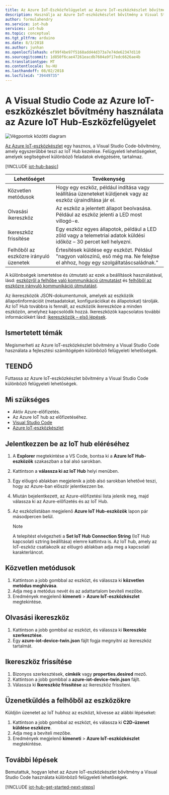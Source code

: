 ```yaml
---
title: Az Azure IoT-Eszközfelügyelet az Azure IoT-eszközkészlet bővítmény a Visual Studio Code |} A Microsoft Docs
description: Használja az Azure IoT-eszközkészlet bővítmény a Visual Studio Code az Azure IoT Hub eszközfelügyeleti közvetlen módszerek és lehetőségek az Ikereszköz kívánt tulajdonságait.
author: formulahendry
ms.service: iot-hub
services: iot-hub
ms.topic: conceptual
ms.tgt_pltfrm: arduino
ms.date: 8/3/2018
ms.author: junhan
ms.openlocfilehash: ef99f4be97f5168add44d373a7e74de62347d110
ms.sourcegitcommit: 1d850f6cae47261eacdb7604a9f17edc6626ae4b
ms.translationtype: MT
ms.contentlocale: hu-HU
ms.lasthandoff: 08/02/2018
ms.locfileid: "39449735"
---
```

# <a name="use-azure-iot-toolkit-extension-for-visual-studio-code-for-azure-iot-hub-device-management"></a>A Visual Studio Code az Azure IoT-eszközkészlet bővítmény használata az Azure IoT Hub-Eszközfelügyelet

![Végpontok közötti diagram](media/iot-hub-get-started-e2e-diagram/2.png)

[Az Azure IoT-eszközkészlet](https://marketplace.visualstudio.com/items?itemName=vsciot-vscode.azure-iot-toolkit) egy hasznos, a Visual Studio Code-bővítmény, amely egyszerűbbé teszi az IoT Hub kezelése. Felügyeleti lehetőségeket, amelyek segítségével különböző feladatok elvégzésére, tartalmaz.

[!INCLUDE [iot-hub-basic](../../includes/iot-hub-basic-whole.md)]

| Lehetőséget          | Tevékenység                                                                                                                            |
|----------------------------|---------------------------------------------------------------------------------------------------------------------------------|
| Közvetlen metódusok             | Hogy egy eszköz, például indítása vagy leállítása üzeneteket küldjenek vagy az eszköz újraindítása jár el.                                        |
| Olvasási ikereszköz           | Az eszköz a jelentett állapot beolvasása. Például az eszköz jelenti a LED most villogó-e.                                    |
| Ikereszköz frissítése         | Egy eszköz egyes állapotok, például a LED zöld vagy a telemetriai adatok küldési időköz – 30 percet kell helyezni.         |
| Felhőből az eszközre irányuló üzenetek   | Értesítések küldése egy eszközt. Például "nagyon valószínű, eső még ma. Ne felejtse el ahhoz, hogy egy szolgáltatáscsaládnak."              |

A különbségek ismertetése és útmutató az ezek a beállítások használatával, lásd: [eszközről a felhőbe való kommunikáció útmutatást](iot-hub-devguide-d2c-guidance.md) és [felhőből az eszközre irányuló kommunikáció útmutatást](iot-hub-devguide-c2d-guidance.md).

Az ikereszközök JSON-dokumentumok, amelyek az eszközök állapotinformációit (metaadatokat, konfigurációkat és állapotokat) tárolják. Az IoT Hub továbbra is fennáll, az eszközök ikereszköze a minden eszközön, amelyhez kapcsolódik hozzá. Ikereszközök kapcsolatos további információkért lásd: [ikereszközök – első lépések](iot-hub-node-node-twin-getstarted.md).

## <a name="what-you-learn"></a>Ismertetett témák

Megismerheti az Azure IoT-eszközkészlet bővítmény a Visual Studio Code használata a fejlesztési számítógépén különböző felügyeleti lehetőségek.

## <a name="what-you-do"></a>TEENDŐ

Futtassa az Azure IoT-eszközkészlet bővítmény a Visual Studio Code különböző felügyeleti lehetőségek.

## <a name="what-you-need"></a>Mi szükséges

- Aktív Azure-előfizetés.
- Az Azure IoT hub az előfizetéséhez.
- [Visual Studio Code](https://code.visualstudio.com/)
- [Azure IoT-eszközkészlet](https://marketplace.visualstudio.com/items?itemName=vsciot-vscode.azure-iot-toolkit)

## <a name="sign-in-to-access-your-iot-hub"></a>Jelentkezzen be az IoT hub eléréséhez

1. A **Explorer** megtekintése a VS Code, bontsa ki a **Azure IoT Hub-eszközök** szakaszban a bal alsó sarokban.
1. Kattintson a **válassza ki az IoT Hub** helyi menüben.
1. Egy előugró ablakban megjelenik a jobb alsó sarokban lehetővé teszi, hogy az Azure-ban először jelentkezzen be.
1. Miután bejelentkezett, az Azure-előfizetési lista jelenik meg, majd válassza ki az Azure-előfizetés és az IoT Hub.
1. Az eszközlistában megjelenő **Azure IoT Hub-eszközök** lapon pár másodpercen belül.

   > [!Note]
   > A telepítést elvégezheti a **Set IoT Hub Connection String** (IoT Hub kapcsolati sztring beállítása) elemre kattintva is. Az IoT hub, amely az IoT-eszköz csatlakozik az előugró ablakban adja meg a kapcsolati karakterláncot.

## <a name="direct-methods"></a>Közvetlen metódusok

1. Kattintson a jobb gombbal az eszközt, és válassza ki **közvetlen metódus meghívása**. 
1. Adja meg a metódus nevét és az adattartalom beviteli mezőbe.
1. Eredmények megjelenő **kimeneti** > **Azure IoT-eszközkészlet** megtekintése.

## <a name="read-device-twin"></a>Olvasási ikereszköz

1. Kattintson a jobb gombbal az eszközt, és válassza ki **Ikereszköz szerkesztése**. 
1. Egy **azure-iot-device-twin.json** fájlt fogja megnyitni az ikereszköz tartalmát.

## <a name="update-device-twin"></a>Ikereszköz frissítése

1. Bizonyos szerkesztések, **címkék** vagy **properties.desired** mező.
1. Kattintson a jobb gombbal a **azure-iot-device-twin.json** fájlt.
1. Válassza ki **Ikereszköz frissítése** az ikereszköz frissíteni.

## <a name="send-cloud-to-device-messages"></a>Üzenetküldés a felhőből az eszközökre

Küldjön üzenetet az IoT hubhoz az eszközt, kövesse az alábbi lépéseket:
 
1. Kattintson a jobb gombbal az eszközt, és válassza ki **C2D-üzenet küldése eszközre**. 
1. Adja meg a beviteli mezőbe.
1. Eredmények megjelenő **kimeneti** > **Azure IoT-eszközkészlet** megtekintése.

## <a name="next-steps"></a>További lépések

Bemutattuk, hogyan lehet az Azure IoT-eszközkészlet bővítmény a Visual Studio Code használata különböző felügyeleti lehetőségek.

[!INCLUDE [iot-hub-get-started-next-steps](../../includes/iot-hub-get-started-next-steps.md)]
